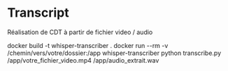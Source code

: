# Transcript
Réalisation de CDT à partir de fichier video / audio

docker build -t whisper-transcriber .
docker run --rm -v /chemin/vers/votre/dossier:/app whisper-transcriber python transcribe.py /app/votre_fichier_video.mp4 /app/audio_extrait.wav
